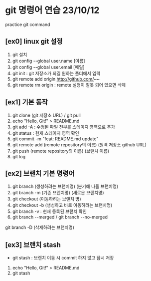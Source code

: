 # git 명령어 연습 23/10/12

practice git command
## [ex0] linux git 설정
1. git 설치
2. git config --global user.name [이름]
3. git config --global user.email [메일]
4. git init : git 저장소가 되길 원하는 폴더에서 입력
5. git remote add origin http://github.com/~~
6. git remote rm origin : remote 설정이 잘못 되어 있으면 삭제

## [ex1] 기본 동작
1. git clone (git 저장소 URL) / git pull
2. echo "Hello, Git!" > README.md
3. git add -A : 수정된 파일 전부를 스테이지 영역으로 추가
4. git status : 현재 스테이지 영역 확인
5. git commit -m "feat: README.md update"
6. git remote add (remote repository의 이름) (원격 저장소 github URL)
7. git push (remote repository의 이름) (브랜치 이름)
8. git log

## [ex2] 브랜치 기본 명령어
1. git branch (생성하려는 브랜치명) (분기해 나올 브랜치명)
2. git branch -m (기존 브랜치명) (새로운 브랜치명)
3. git checkout (이동하려는 브랜치 명)
4. git checkout -b (생성하고 바로 이동하려는 브랜치명)
5. git branch -v : 현재 등록된 브랜치 확인
6. git branch --merged / git branch --no-merged


git branch -D (삭제하려는 브랜치명)

## [ex3] 브랜치 stash
- git stash : 브랜치 이동 시 commit 하지 않고 잠시 저장
1. echo "Hello, Git!" > README.md
2. git stash
